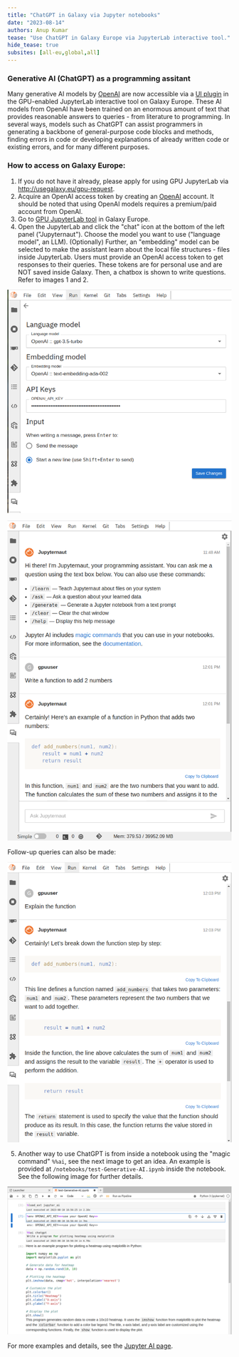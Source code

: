 ```yaml
---
title: "ChatGPT in Galaxy via Jupyter notebooks"
date: "2023-08-14"
authors: Anup Kumar
tease: "Use ChatGPT in Galaxy Europe via JupyterLab interactive tool."
hide_tease: true
subsites: [all-eu,global,all]
---
```


### Generative AI (ChatGPT) as a programming assitant

Many generative AI models by [OpenAI](https://openai.com/) are now accessible via a [UI plugin](https://github.com/jupyterlab/jupyter-ai) in the GPU-enabled JupyterLab interactive tool on Galaxy Europe. These AI models from OpenAI have been trained on an enormous amount of text that provides reasonable answers to queries - from literature to programming. In several ways, models such as ChatGPT can assist programmers in generating a backbone of general-purpose code blocks and methods, finding errors in code or developing explanations of already written code or existing errors, and for many different purposes.

### How to access on Galaxy Europe:

1. If you do not have it already, please apply for using GPU JupyterLab via http://usegalaxy.eu/gpu-request.
2. Acquire an OpenAI access token by creating an [OpenAI](https://openai.com/) account. It should be noted that using OpenAI models requires a premium/paid account from OpenAI.
3. Go to [GPU JupyterLab tool](https://usegalaxy.eu/?tool_id=interactive_tool_ml_jupyter_notebook&version=0.2) in Galaxy Europe.
4. Open the JupyterLab and click the "chat" icon at the bottom of the left panel ("Jupyternaut"). Choose the model you want to use ("language model", an LLM). (Optionally) Further, an "embedding" model can be selected to make the assistant learn about the local file structures - files inside JupyterLab. Users must provide an OpenAI access token to get responses to their queries. These tokens are for personal use and are NOT saved inside Galaxy. Then, a chatbox is shown to write questions. Refer to images 1 and 2.

![Jupyternaut 3](./chatgpt_3.png)

![Jupyternaut 1](./chatgpt_1.png)

Follow-up queries can also be made: 

![Jupyternaut 2](./chatgpt_2.png)

5. Another way to use ChatGPT is from inside a notebook using the "magic command" `%%ai`, see the next image to get an idea. An example is provided at `/notebooks/test-Generative-AI.ipynb` inside the notebook. See the following image for further details.

![ChatGPT in a notebook](./chatgpt_4.png)


For more examples and details, see the [Jupyter AI page](https://jupyter-ai.readthedocs.io/en/latest/users/index.html).
